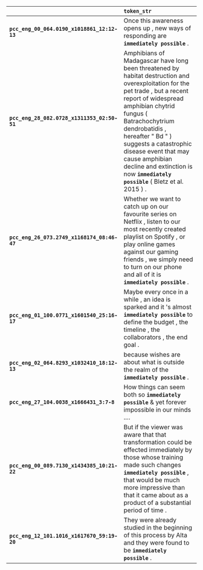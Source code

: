 |                                             | `token_str`                                                                                                                                                                                                                                                                                                                                                                           |
|:--------------------------------------------|:--------------------------------------------------------------------------------------------------------------------------------------------------------------------------------------------------------------------------------------------------------------------------------------------------------------------------------------------------------------------------------------|
| **`pcc_eng_00_064.0190_x1018861_12:12-13`** | Once this awareness opens up , new ways of responding are __``immediately possible``__ .                                                                                                                                                                                                                                                                                              |
| **`pcc_eng_28_082.0728_x1311353_02:50-51`** | Amphibians of Madagascar have long been threatened by habitat destruction and overexploitation for the pet trade , but a recent report of widespread amphibian chytrid fungus ( Batrachochytrium dendrobatidis , hereafter " Bd " ) suggests a catastrophic disease event that may cause amphibian decline and extinction is now __``immediately possible``__ ( Bletz et al. 2015 ) . |
| **`pcc_eng_26_073.2749_x1168174_08:46-47`** | Whether we want to catch up on our favourite series on Netflix , listen to our most recently created playlist on Spotify , or play online games against our gaming friends , we simply need to turn on our phone and all of it is __``immediately possible``__ .                                                                                                                      |
| **`pcc_eng_01_100.0771_x1601540_25:16-17`** | Maybe every once in a while , an idea is sparked and it 's almost __``immediately possible``__ to define the budget , the timeline , the collaborators , the end goal .                                                                                                                                                                                                               |
| **`pcc_eng_02_064.8293_x1032410_18:12-13`** | because wishes are about what is outside the realm of the __``immediately possible``__ .                                                                                                                                                                                                                                                                                              |
| **`pcc_eng_27_104.0038_x1666431_3:7-8`**    | How things can seem both so __``immediately possible``__ & yet forever impossible in our minds ....                                                                                                                                                                                                                                                                                   |
| **`pcc_eng_00_089.7130_x1434385_10:21-22`** | But if the viewer was aware that that transformation could be effected immediately by those whose training made such changes __``immediately possible``__ , that would be much more impressive than that it came about as a product of a substantial period of time .                                                                                                                 |
| **`pcc_eng_12_101.1016_x1617670_59:19-20`** | They were already studied in the beginning of this process by Alta and they were found to be __``immediately possible``__ .                                                                                                                                                                                                                                                           |